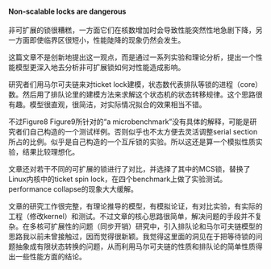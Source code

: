#### Non-scalable locks are dangerous

非可扩展的锁很糟糕，一方面它们在核数增加时会导致性能突然性地急剧下降，另一方面即使临界区很短小，性能陡降的现象仍然会发生。

这篇文章不是创新地提出这一观点，而是通过一系列实验和理论分析，提出一个性能模型更深入地去分析非可扩展锁如何对性能造成影响。

研究者们用马尔可夫链来对ticket lock建模，状态数代表排队等锁的进程（core）数。然后用了排队论里的建模方法来求解这个状态机的状态转移规律。这个思路很有趣。模型很直观，很简洁，对实际情况拟合的效果相当不错。

不过Figure8 Figure9所针对的“a microbenchmark”没有具体的解释，可能是研究者们自己构造的一个测试样例。否则似乎也不太方便去灵活调整serial section所占的比例。似乎是自己构造的一个互斥锁的实验。所以这还是算一个模拟性质实验，结果比较理想化。

文章还对若干不同的可扩展的锁进行了对比，并选择了其中的MCS锁，替换了Linux内核中的ticket spin lock，在四个benchmark上做了实验测试。performance collapse的现象大大缓解。

文章的研究工作很完整，有理论推导的模型，有模拟论证，有对比实验，有实际的工程（修改kernel）和测试。不过文章的核心思路很简单，解决问题的手段并不复杂。在多核可扩展性的问题（同步开销）研究中，引入排队论和马尔可夫链模型的思路我以前未曾接触过，因而觉得很新颖。我觉得这里面的洞见在于把等待锁的问题抽象成有限状态转换的问题，从而利用马尔可夫链的性质和排队论的简单性质得出一些性能方面的结论。